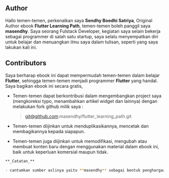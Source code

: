 ## Author

Hallo temen-temen, perkenalkan saya **Sendhy Boedhi Satriya**, Original Author ebook **Flutter Learning Path**, temen-temen boleh panggil saya **masendhy**. Saya seorang Fulstack Developer, kegiatan saya selain bekerja sebagai programmer di salah satu startup, saya selalu menyempatkan diri untuk belajar dan menuangkan ilmu saya dalam tulisan, seperti yang saya lakukan kali ini.

## Contributors

Saya berharap ebook ini dapat mempermudah temen-temen dalam belajar **Flutter**, sehingga temen-temen menjadi programmer **Flutter** yang handal.
Saya bagikan ebook ini secara gratis,

- Temen-temen dapat berkontribusi dalam mengembangkan project saya (mengkoreksi typo, menambahkan artikel widget dan lainnya) dengan melakukan fork github milik saya :

  > git@github.com:masendhy/flutter_learning_path.git

- Temen-temen diijinkan untuk menduplikasikannya, mencetak dan membagikannya kepada siapapun.
- Temen-temen juga diijinkan untuk memodifikasi, mengubah atau membuat konten baru dengan menggunakan material dalam ebook ini, baik untuk keperluan komersial maupun tidak.

```zsh
**_Catatan_**

- cantumkan sumber aslinya yaitu **masendhy** sebagai bentuk penghargaan terhadap kekayaan intelektual terhadap seseorang.

```

